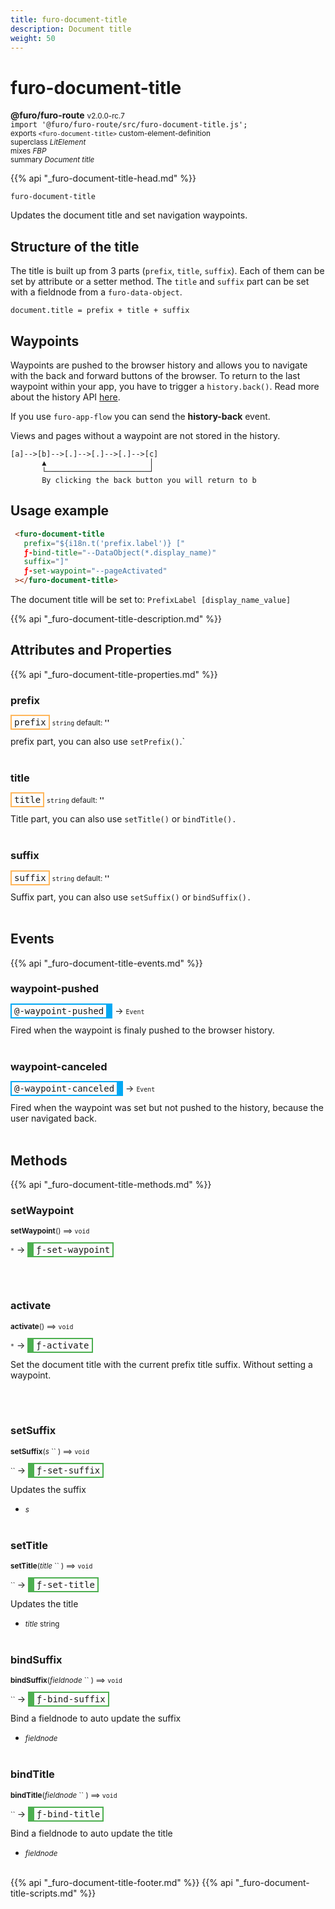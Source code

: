 ```yaml
---
title: furo-document-title
description: Document title
weight: 50
---
```


# furo-document-title
**@furo/furo-route** <small>v2.0.0-rc.7</small>
<br>`import '@furo/furo-route/src/furo-document-title.js';`<small>
<br>exports `<furo-document-title>` custom-element-definition
<br>superclass *LitElement*
<br> mixes *FBP*</small>
<br><small>summary *Document title*</small>

{{% api "_furo-document-title-head.md" %}}

`furo-document-title`

 Updates the document title and set navigation waypoints.

 ## Structure of the title
 The title is built up from 3 parts (`prefix`, `title`, `suffix`). Each of them can be set by attribute or a setter method. The `title` and `suffix` part can be set with a fieldnode from a `furo-data-object`.

 `document.title = prefix + title + suffix`

 ## Waypoints
 Waypoints are pushed to the browser history and allows you to navigate with the back and forward buttons of the browser.
 To return to the last waypoint within your app, you have to trigger a `history.back()`. Read more about the history API [here](https://developer.mozilla.org/en-US/docs/Web/API/History).

 If you use `furo-app-flow` you can send the **history-back** event.

 Views and pages without a waypoint are not stored in the history.

 ```
 [a]-->[b]-->[.]-->[.]-->[.]-->[c]
        ▲                       │
        └───────────────────────┘
        By clicking the back button you will return to b

 ```

 ## Usage example

 ```html
  <furo-document-title
    prefix="${i18n.t('prefix.label')} ["
    ƒ-bind-title="--DataObject(*.display_name)"
    suffix="]"
    ƒ-set-waypoint="--pageActivated"
  ></furo-document-title>
 ```
 The document title will be set to: `PrefixLabel [display_name_value]`

{{% api "_furo-document-title-description.md" %}}


## Attributes and Properties
{{% api "_furo-document-title-properties.md" %}}










### **prefix**

<span  style="border-width:2px; border-style: solid;border-color:  rgb(255, 182, 91);font-family:monospace; padding:2px 4px;">prefix</span>
<small>`string` default: **&#39;&#39;**</small>

prefix part, you can also use `setPrefix()`.`
<br><br>

### **title**

<span  style="border-width:2px; border-style: solid;border-color:  rgb(255, 182, 91);font-family:monospace; padding:2px 4px;">title</span>
<small>`string` default: **&#39;&#39;**</small>

Title part, you can also use `setTitle()` or `bindTitle().`
<br><br>

### **suffix**

<span  style="border-width:2px; border-style: solid;border-color:  rgb(255, 182, 91);font-family:monospace; padding:2px 4px;">suffix</span>
<small>`string` default: **&#39;&#39;**</small>

Suffix part, you can also use `setSuffix()` or `bindSuffix().`
<br><br>
## Events
{{% api "_furo-document-title-events.md" %}}

### **waypoint-pushed**
<span  style="border-width:2px 10px 2px 2px; border-style: solid;border-color:  rgb(2, 168, 244);font-family:monospace; padding:2px 4px;">@-waypoint-pushed</span>
→ <small>`Event`</small>

 Fired when the waypoint is finaly pushed to the browser history.
<br><br>
### **waypoint-canceled**
<span  style="border-width:2px 10px 2px 2px; border-style: solid;border-color:  rgb(2, 168, 244);font-family:monospace; padding:2px 4px;">@-waypoint-canceled</span>
→ <small>`Event`</small>

 Fired when the waypoint was set but not pushed to the history, because the user navigated back.
<br><br>

## Methods
{{% api "_furo-document-title-methods.md" %}}


### **setWaypoint**
<small>**setWaypoint**() ⟹ `void`</small>

<small>`*`</small> →
<span  style="border-width:2px 2px 2px 10px; border-style: solid;border-color:  rgb(76, 175, 80);font-family:monospace; padding:2px 4px;">ƒ-set-waypoint</span>



<br><br>

### **activate**
<small>**activate**() ⟹ `void`</small>

<small>`*`</small> →
<span  style="border-width:2px 2px 2px 10px; border-style: solid;border-color:  rgb(76, 175, 80);font-family:monospace; padding:2px 4px;">ƒ-activate</span>

Set the document title with the current prefix title suffix. Without setting a waypoint.

<br><br>


### **setSuffix**
<small>**setSuffix**(*s* `` ) ⟹ `void`</small>

<small>`` </small> →
<span  style="border-width:2px 2px 2px 10px; border-style: solid;border-color:  rgb(76, 175, 80);font-family:monospace; padding:2px 4px;">ƒ-set-suffix</span>

Updates the suffix

- <small>*s* </small>
<br><br>

### **setTitle**
<small>**setTitle**(*title* `` ) ⟹ `void`</small>

<small>`` </small> →
<span  style="border-width:2px 2px 2px 10px; border-style: solid;border-color:  rgb(76, 175, 80);font-family:monospace; padding:2px 4px;">ƒ-set-title</span>

Updates the title

- <small>*title* string</small>
<br><br>

### **bindSuffix**
<small>**bindSuffix**(*fieldnode* `` ) ⟹ `void`</small>

<small>`` </small> →
<span  style="border-width:2px 2px 2px 10px; border-style: solid;border-color:  rgb(76, 175, 80);font-family:monospace; padding:2px 4px;">ƒ-bind-suffix</span>

Bind a fieldnode to auto update the suffix

- <small>*fieldnode* </small>
<br><br>

### **bindTitle**
<small>**bindTitle**(*fieldnode* `` ) ⟹ `void`</small>

<small>`` </small> →
<span  style="border-width:2px 2px 2px 10px; border-style: solid;border-color:  rgb(76, 175, 80);font-family:monospace; padding:2px 4px;">ƒ-bind-title</span>

Bind a fieldnode to auto update the title

- <small>*fieldnode* </small>
<br><br>







{{% api "_furo-document-title-footer.md" %}}
{{% api "_furo-document-title-scripts.md" %}}
